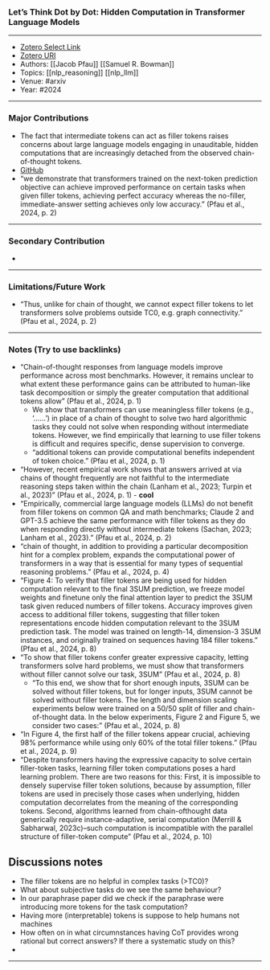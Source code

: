 ### Let’s Think Dot by Dot: Hidden Computation in Transformer Language Models
---
- [Zotero Select Link](zotero://select/groups/5566776/items/4B7AYV7Q)
- [Zotero URI](https://www.zotero.org/groups/5566776/items/4B7AYV7Q)
- Authors: [[Jacob Pfau]]  [[Samuel R. Bowman]] 
- Topics: [[nlp_reasoning]] [[nlp_llm]]
- Venue: #arxiv
- Year: #2024

---
### Major Contributions
- The fact that intermediate tokens can act as filler tokens raises concerns about large language models engaging in unauditable, hidden computations that are increasingly detached from the observed chain-of-thought tokens.
- [GitHub](https://github.com/JacobPfau/fillerTokens)
- “we demonstrate that transformers trained on the next-token prediction objective can achieve improved performance on certain tasks when given filler tokens, achieving perfect accuracy whereas the no-filler, immediate-answer setting achieves only low accuracy.” (Pfau et al., 2024, p. 2)
---
### Secondary Contribution
- 
---
### Limitations/Future Work
- “Thus, unlike for chain of thought, we cannot expect filler tokens to let transformers solve problems outside TC0, e.g. graph connectivity.” (Pfau et al., 2024, p. 2)
---
### Notes (Try to use backlinks)
- “Chain-of-thought responses from language models improve performance across most benchmarks. However, it remains unclear to what extent these performance gains can be attributed to human-like task decomposition or simply the greater computation that additional tokens allow” (Pfau et al., 2024, p. 1)
	- We show that transformers can use meaningless filler tokens (e.g., ‘......’) in place of a chain of thought to solve two hard algorithmic tasks they could not solve when responding without intermediate tokens. However, we find empirically that learning to use filler tokens is difficult and requires specific, dense supervision to converge.
	- “additional tokens can provide computational benefits independent of token choice.” (Pfau et al., 2024, p. 1)
- “However, recent empirical work shows that answers arrived at via chains of thought frequently are not faithful to the intermediate reasoning steps taken within the chain (Lanham et al., 2023; Turpin et al., 2023)” (Pfau et al., 2024, p. 1) - **cool**
- “Empirically, commercial large language models (LLMs) do not benefit from filler tokens on common QA and math benchmarks; Claude 2 and GPT-3.5 achieve the same performance with filler tokens as they do when responding directly without intermediate tokens (Sachan, 2023; Lanham et al., 2023).” (Pfau et al., 2024, p. 2)
- “chain of thought, in addition to providing a particular decomposition hint for a complex problem, expands the computational power of transformers in a way that is essential for many types of sequential reasoning problems.” (Pfau et al., 2024, p. 4)
- “Figure 4: To verify that filler tokens are being used for hidden computation relevant to the final 3SUM prediction, we freeze model weights and finetune only the final attention layer to predict the 3SUM task given reduced numbers of filler tokens. Accuracy improves given access to additional filler tokens, suggesting that filler token representations encode hidden computation relevant to the 3SUM prediction task. The model was trained on length-14, dimension-3 3SUM instances, and originally trained on sequences having 184 filler tokens.” (Pfau et al., 2024, p. 8)
- “To show that filler tokens confer greater expressive capacity, letting transformers solve hard problems, we must show that transformers without filler cannot solve our task, 3SUM” (Pfau et al., 2024, p. 8)
	- “To this end, we show that for short enough inputs, 3SUM can be solved without filler tokens, but for longer inputs, 3SUM cannot be solved without filler tokens. The length and dimension scaling experiments below were trained on a 50/50 split of filler and chain-of-thought data. In the below experiments, Figure 2 and Figure 5, we consider two cases:” (Pfau et al., 2024, p. 8)
- “In Figure 4, the first half of the filler tokens appear crucial, achieving 98% performance while using only 60% of the total filler tokens.” (Pfau et al., 2024, p. 9)
- “Despite transformers having the expressive capacity to solve certain filler-token tasks, learning filler token computations poses a hard learning problem. There are two reasons for this: First, it is impossible to densely supervise filler token solutions, because by assumption, filler tokens are used in precisely those cases when underlying, hidden computation decorrelates from the meaning of the corresponding tokens. Second, algorithms learned from chain-ofthought data generically require instance-adaptive, serial computation (Merrill & Sabharwal, 2023c)–such computation is incompatible with the parallel structure of filler-token compute” (Pfau et al., 2024, p. 10)
## Discussions notes
- The filler tokens are no helpful in complex tasks (>TC0)?
- What about subjective tasks do we see the same behaviour?
- In our paraphrase paper did we check if the paraphrase were introducing more tokens for the task computation?
- Having more (interpretable) tokens is suppose to help humans not machines
- How often on in what circumnstances having CoT provides wrong rational but correct answers? If there a systematic study on this?
- 
---
